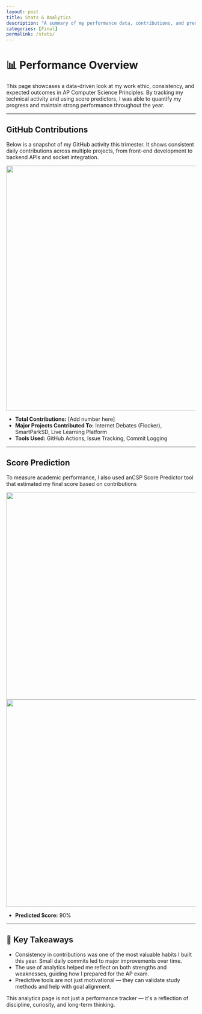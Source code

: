 ```yaml
---
layout: post
title: Stats & Analytics
description: "A summary of my performance data, contributions, and predicted outcomes from the year."
categories: [Final]
permalink: /stats/
---
```


# 📊 Performance Overview

This page showcases a data-driven look at my work ethic, consistency, and expected outcomes in AP Computer Science Principles. By tracking my technical activity and using score predictors, I was able to quantify my progress and maintain strong performance throughout the year.

---

## GitHub Contributions

Below is a snapshot of my GitHub activity this trimester. It shows consistent daily contributions across multiple projects, from front-end development to backend APIs and socket integration.

<img src="{{site.baseurl}}/images/github_commits.png" width="650">

- **Total Contributions:** [Add number here]  
- **Major Projects Contributed To:** Internet Debates (Flocker), SmartParkSD, Live Learning Platform  
- **Tools Used:** GitHub Actions, Issue Tracking, Commit Logging

---

## Score Prediction

To measure academic performance, I also used anCSP Score Predictor tool that estimated my final score based on contributions

<img src="{{site.baseurl}}/images/gradepredict.png" width="550">

<img src="{{site.baseurl}}/images/smartpredict.png" width="550">

- **Predicted Score:** 90% 
---

## 📌 Key Takeaways

- Consistency in contributions was one of the most valuable habits I built this year. Small daily commits led to major improvements over time.
- The use of analytics helped me reflect on both strengths and weaknesses, guiding how I prepared for the AP exam.
- Predictive tools are not just motivational — they can validate study methods and help with goal alignment.

This analytics page is not just a performance tracker — it's a reflection of discipline, curiosity, and long-term thinking.
